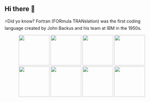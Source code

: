 ## Hi there 👋

<!--
**ngoclinh8123/ngoclinh8123** is a ✨ _special_ ✨ repository because its `README.md` (this file) appears on your GitHub profile.

Here are some ideas to get you started:

- 🔭 I’m currently working on ...
- 🌱 I’m currently learning ...
- 👯 I’m looking to collaborate on ...
- 🤔 I’m looking for help with ...
- 💬 Ask me about ...
- 📫 How to reach me: ...
- 😄 Pronouns: ...
- ⚡ Fun fact: ...
-->

⚡Did yo know? Fortran (FORmula TRANslation) was the first coding language created by John Backus and his team at IBM in the 1950s.

<div id="header" align="center">
  <img src="https://i.giphy.com/media/v1.Y2lkPTc5MGI3NjExcmQxMmVrOXk5bGQxNWJuYnhlc3d5ZzR5eWVlaXd2NmF1Y2V5MHN3NyZlcD12MV9pbnRlcm5hbF9naWZfYnlfaWQmY3Q9Zw/11lxCeKo6cHkJy/giphy.gif" width="100"/>
  <img src="https://i.giphy.com/media/v1.Y2lkPTc5MGI3NjExcmQxMmVrOXk5bGQxNWJuYnhlc3d5ZzR5eWVlaXd2NmF1Y2V5MHN3NyZlcD12MV9pbnRlcm5hbF9naWZfYnlfaWQmY3Q9Zw/11lxCeKo6cHkJy/giphy.gif" width="100"/>
  <img src="https://i.giphy.com/media/v1.Y2lkPTc5MGI3NjExcmQxMmVrOXk5bGQxNWJuYnhlc3d5ZzR5eWVlaXd2NmF1Y2V5MHN3NyZlcD12MV9pbnRlcm5hbF9naWZfYnlfaWQmY3Q9Zw/11lxCeKo6cHkJy/giphy.gif" width="100"/>
  <img src="https://i.giphy.com/media/v1.Y2lkPTc5MGI3NjExcmQxMmVrOXk5bGQxNWJuYnhlc3d5ZzR5eWVlaXd2NmF1Y2V5MHN3NyZlcD12MV9pbnRlcm5hbF9naWZfYnlfaWQmY3Q9Zw/11lxCeKo6cHkJy/giphy.gif" width="100"/>
  <img src="https://i.giphy.com/media/v1.Y2lkPTc5MGI3NjExcmQxMmVrOXk5bGQxNWJuYnhlc3d5ZzR5eWVlaXd2NmF1Y2V5MHN3NyZlcD12MV9pbnRlcm5hbF9naWZfYnlfaWQmY3Q9Zw/11lxCeKo6cHkJy/giphy.gif" width="100"/>
  <img src="https://i.giphy.com/media/v1.Y2lkPTc5MGI3NjExcmQxMmVrOXk5bGQxNWJuYnhlc3d5ZzR5eWVlaXd2NmF1Y2V5MHN3NyZlcD12MV9pbnRlcm5hbF9naWZfYnlfaWQmY3Q9Zw/11lxCeKo6cHkJy/giphy.gif" width="100"/>
  <img src="https://i.giphy.com/media/v1.Y2lkPTc5MGI3NjExcmQxMmVrOXk5bGQxNWJuYnhlc3d5ZzR5eWVlaXd2NmF1Y2V5MHN3NyZlcD12MV9pbnRlcm5hbF9naWZfYnlfaWQmY3Q9Zw/11lxCeKo6cHkJy/giphy.gif" width="100"/>
  <img src="https://i.giphy.com/media/v1.Y2lkPTc5MGI3NjExcmQxMmVrOXk5bGQxNWJuYnhlc3d5ZzR5eWVlaXd2NmF1Y2V5MHN3NyZlcD12MV9pbnRlcm5hbF9naWZfYnlfaWQmY3Q9Zw/11lxCeKo6cHkJy/giphy.gif" width="100"/>
</div>
